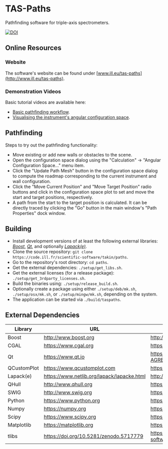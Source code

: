 # TAS-Paths
Pathfinding software for triple-axis spectrometers.

[![DOI](https://zenodo.org/badge/DOI/10.5281/zenodo.4625649.svg)](https://doi.org/10.5281/zenodo.4625649)


## Online Resources

### Website
The software's website can be found under [www.ill.eu/tas-paths](http://www.ill.eu/tas-paths).

### Demonstration Videos
Basic tutorial videos are available here:
- [Basic pathfinding workflow](https://youtu.be/xs2BLuppQPQ).
- [Visualising the instrument's angular configuration space](https://youtu.be/WPUCVzMDKDc).


## Pathfinding
Steps to try out the pathfinding functionality:
- Move existing or add new walls or obstacles to the scene.
- Open the configuration space dialog using the "Calculation" -> "Angular Configuration Space..." menu item.
- Click the "Update Path Mesh" button in the configuration space dialog to compute the roadmap corresponding to the current instrument and wall configuration.
- Click the "Move Current Position" and "Move Target Position" radio buttons and click in the configuration space plot to set and move the start and target positions, respectively. 
- A path from the start to the target position is calculated. It can be directly traced by clicking the "Go" button in the main window's "Path Properties" dock window.


## Building
- Install development versions of at least the following external libraries: [*Boost*](https://www.boost.org/), [*Qt*](https://www.qt.io/), and optionally [*Lapack(e)*](https://www.netlib.org/lapack/).
- Clone the source repository: `git clone https://code.ill.fr/scientific-software/takin/paths`.
- Go to the repository's root directory: `cd paths`.
- Get the external dependencies: `./setup/get_libs.sh`.
- Get the external licenses (for a release package): `./setup/get_3rdparty_licenses.sh`.
- Build the binaries using: `./setup/release_build.sh`.
- Optionally create a package using either `./setup/deb/mk.sh`, `./setup/osx/mk.sh`, or `./setup/mingw/mk.sh`, depending on the system.
- The application can be started via `./build/taspaths`.


## External Dependencies
|Library     |URL                                        |License URL                                                               |
|------------|-------------------------------------------|--------------------------------------------------------------------------|
|Boost       |http://www.boost.org                       |http://www.boost.org/LICENSE_1_0.txt                                      |
|CGAL        |https://www.cgal.org                       |https://github.com/CGAL/cgal/blob/master/Installation/LICENSE             |
|Qt          |https://www.qt.io                          |https://github.com/qt/qt5/blob/dev/LICENSE.QT-LICENSE-AGREEMENT           |
|QCustomPlot |https://www.qcustomplot.com                |https://gitlab.com/DerManu/QCustomPlot/-/raw/master/GPL.txt               |
|Lapack(e)   |https://www.netlib.org/lapack/lapacke.html |http://www.netlib.org/lapack/LICENSE.txt                                  |
|QHull       |http://www.qhull.org                       |https://github.com/qhull/qhull/blob/master/COPYING.txt                    |
|SWIG        |http://www.swig.org                        |https://github.com/swig/swig/blob/master/LICENSE                          |
|Python      |https://www.python.org                     |https://github.com/python/cpython/blob/main/Doc/license.rst               |
|Numpy       |https://numpy.org                          |https://github.com/numpy/numpy/blob/main/LICENSE.txt                      |
|Scipy       |https://www.scipy.org                      |https://github.com/scipy/scipy/blob/master/LICENSE.txt                    |
|Matplotlib  |https://matplotlib.org                     |https://github.com/matplotlib/matplotlib/blob/master/LICENSE/LICENSE      |
|tlibs       |https://doi.org/10.5281/zenodo.5717779     |https://code.ill.fr/scientific-software/takin/tlibs2/-/raw/master/LICENSE |
